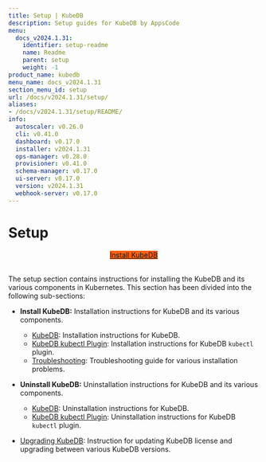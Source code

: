 ```yaml
---
title: Setup | KubeDB
description: Setup guides for KubeDB by AppsCode
menu:
  docs_v2024.1.31:
    identifier: setup-readme
    name: Readme
    parent: setup
    weight: -1
product_name: kubedb
menu_name: docs_v2024.1.31
section_menu_id: setup
url: /docs/v2024.1.31/setup/
aliases:
- /docs/v2024.1.31/setup/README/
info:
  autoscaler: v0.26.0
  cli: v0.41.0
  dashboard: v0.17.0
  installer: v2024.1.31
  ops-manager: v0.28.0
  provisioner: v0.41.0
  schema-manager: v0.17.0
  ui-server: v0.17.0
  version: v2024.1.31
  webhook-server: v0.17.0
---
```


# Setup

<div style="text-align: center;">
  <a class="button is-info is-medium is-active has-text-weight-normal" href="/docs/v2024.1.31/setup/install/kubedb"  style="background:#FC6011; width: 18rem;">Install KubeDB</a>
</div>
<br>

The setup section contains instructions for installing the KubeDB and its various components in Kubernetes. This section has been divided into the following sub-sections:

- **Install KubeDB:** Installation instructions for KubeDB and its various components.
  - [KubeDB](/docs/v2024.1.31/setup/install/kubedb): Installation instructions for KubeDB.
  - [KubeDB kubectl Plugin](/docs/v2024.1.31/setup/install/kubectl_plugin): Installation instructions for KubeDB `kubectl` plugin.
  - [Troubleshooting](/docs/v2024.1.31/setup/install/troubleshoting): Troubleshooting guide for various installation problems.

- **Uninstall KubeDB:** Uninstallation instructions for KubeDB and its various components.
  - [KubeDB](/docs/v2024.1.31/setup/uninstall/kubedb): Uninstallation instructions for KubeDB.
  - [KubeDB kubectl Plugin](/docs/v2024.1.31/setup/uninstall/kubectl_plugin): Uninstallation instructions for KubeDB `kubectl` plugin.
- [Upgrading KubeDB](/docs/v2024.1.31/setup/upgrade/): Instruction for updating KubeDB license and upgrading between various KubeDB versions.
